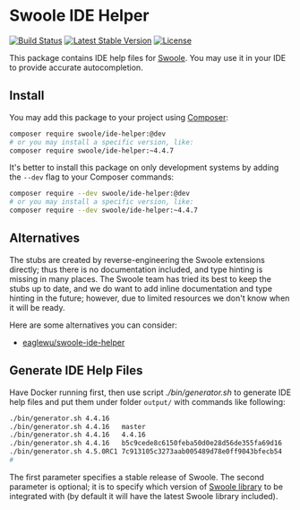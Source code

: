 # Swoole IDE Helper

[![Build Status](https://github.com/swoole/ide-helper/workflows/Tests/badge.svg)](https://github.com/swoole/ide-helper/actions)
[![Latest Stable Version](https://poser.pugx.org/swoole/ide-helper/v/stable.svg)](https://packagist.org/packages/swoole/ide-helper)
[![License](https://poser.pugx.org/swoole/ide-helper/license)](LICENSE)

This package contains IDE help files for [Swoole](https://github.com/swoole/swoole-src). You may use it in your IDE to provide accurate autocompletion. 

## Install

You may add this package to your project using [Composer](https://getcomposer.org):

```bash
composer require swoole/ide-helper:@dev
# or you may install a specific version, like:
composer require swoole/ide-helper:~4.4.7
```

It's better to install this package on only development systems by adding the `--dev` flag to your Composer commands:

```bash
composer require --dev swoole/ide-helper:@dev
# or you may install a specific version, like:
composer require --dev swoole/ide-helper:~4.4.7
```

## Alternatives

The stubs are created by reverse-engineering the Swoole extensions directly; thus there is no documentation included,
and type hinting is missing in many places. The Swoole team has tried its best to keep the stubs up to date, and we do
want to add inline documentation and type hinting in the future; however, due to limited resources we don't know when it
will be ready.
 
Here are some alternatives you can consider:

* [eaglewu/swoole-ide-helper](https://github.com/wudi/swoole-ide-helper)

## Generate IDE Help Files

Have Docker running first, then use script _./bin/generator.sh_ to generate IDE help files and put them under folder
`output/` with commands like following:

```bash
./bin/generator.sh 4.4.16
./bin/generator.sh 4.4.16   master
./bin/generator.sh 4.4.16   4.4.16
./bin/generator.sh 4.4.16   b5c9cede8c6150feba50d0e28d56de355fa69d16
./bin/generator.sh 4.5.0RC1 7c913105c3273aab005489d78e0ff9043bfecb54
#
```

The first parameter specifies a stable release of Swoole. The second parameter is optional; it is to specify which
version of [Swoole library](https://github.com/swoole/library) to be integrated with (by default it will have the latest Swoole library included).
